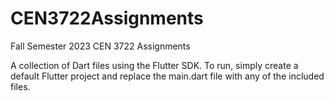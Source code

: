 # CEN3722Assignments
Fall Semester 2023 CEN 3722 Assignments

A collection of Dart files using the Flutter SDK. To run, simply create a default Flutter project and replace the main.dart file with any of the included files.
